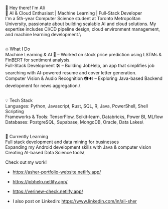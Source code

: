 👋 Hey there! I'm Ali\
🚀 AI & Cloud Enthusiast | Machine Learning | Full-Stack Developer\
I'm a 5th-year Computer Science student at Toronto Metropolitan University, passionate about building scalable AI and cloud solutions. My expertise includes CI/CD pipeline design, cloud environment management, and machine learning development.\
##
🔥 What I Do\
Machine Learning & AI 🤖 – Worked on stock price prediction using LSTMs & FinBERT for sentiment analysis.\
Full-Stack Development 🛠️ – Building JobHelp, an app that simplifies job searching with AI-powered resume and cover letter generation.\
Computer Vision & Audio Recognition 📷🔊 – Exploring Java-based Backend development for news aggregation.\
##
💡 Tech Stack\
Languages: Python, Javascript, Rust, SQL, R, Java, PowerShell, Shell Scripting\
Frameworks & Tools: TensorFlow, Scikit-learn, Databricks, Power BI, MLflow\
Databases: PostgreSQL, Supabase, MongoDB, Oracle, Data Lakes\
##
🌱 Currently Learning\
Full stack development and data mining for businesses\
Expanding my Android development skills with Java & computer vision\
Creating AI-based Data Science tools\

Check out my work!
- https://asher-portfolio-website.netlify.app/
- https://jobhelp.netlify.app/
- https://verinew-check.netlify.app/

- I also post on Linkedin: https://www.linkedin.com/in/ali-sher
